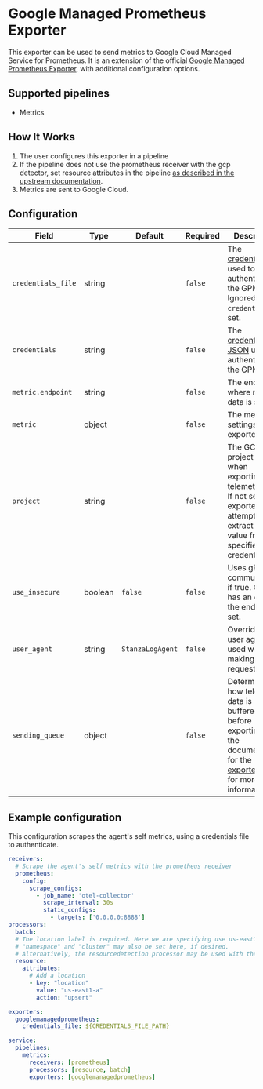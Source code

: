 # Google Managed Prometheus Exporter

This exporter can be used to send metrics to Google Cloud Managed Service for Prometheus. It is an extension of the official 
[Google Managed Prometheus Exporter](https://github.com/open-telemetry/opentelemetry-collector-contrib/blob/v0.116.0/exporter/googlemanagedprometheusexporter), with additional configuration options.

## Supported pipelines
- Metrics

## How It Works
1. The user configures this exporter in a pipeline
2. If the pipeline does not use the prometheus receiver with the gcp detector, set resource attributes in the pipeline [as described in the upstream documentation](https://github.com/open-telemetry/opentelemetry-collector-contrib/blob/v0.116.0/exporter/googlemanagedprometheusexporter#resource-attribute-handling).
3. Metrics are sent to Google Cloud.

## Configuration
| Field              | Type    | Default          | Required | Description                                                                                                                                                                                                                                 |
|--------------------|---------|------------------|----------|---------------------------------------------------------------------------------------------------------------------------------------------------------------------------------------------------------------------------------------------|
| `credentials_file` | string  |                  | `false`  | The [credentials file](https://developers.google.com/workspace/guides/create-credentials#service-account) used to authenticate the GPM client. Ignored if `credentials` is set.                                                             |
| `credentials`      | string  |                  | `false`  | The [credentials JSON](https://developers.google.com/workspace/guides/create-credentials#service-account) used to authenticate the GPM client.                                                                                              |
| `metric.endpoint`  | string  |                  | `false`  | The endpoint where metric data is sent to.                                                                                                                                                                                                  |
| `metric`           | object  |                  | `false`  | The metric settings of the exporter.                                                                                                                                                                                                        |
| `project`          | string  |                  | `false`  | The GCP project used when exporting telemetry data. If not set, the exporter will attempt to extract the value from the specified credentials.                                                                                              |
| `use_insecure`     | boolean | `false`          | `false`  | Uses gRPC communication if true. Only has an effect if the endpoint is set.                                                                                                                                                                 |
| `user_agent`       | string  | `StanzaLogAgent` | `false`  | Overrides the user agent used when making requests.                                                                                                                                                                                         |
| `sending_queue`    | object  |                  | `false`  | Determines how telemetry data is buffered before exporting. See the documentation for the [exporter helper](https://github.com/open-telemetry/opentelemetry-collector/blob/v0.116.0/exporter/exporterhelper/README.md) for more information. |

## Example configuration
This configuration scrapes the agent's self metrics, using a credentials file to authenticate.
```yaml
receivers:
  # Scrape the agent's self metrics with the prometheus receiver
  prometheus:
    config:
      scrape_configs:
        - job_name: 'otel-collector'
          scrape_interval: 30s
          static_configs:
            - targets: ['0.0.0.0:8888']
processors:
  batch:
  # The location label is required. Here we are specifying use us-east1-a.
  # "namespace" and "cluster" may also be set here, if desired.
  # Alternatively, the resourcedetection processor may be used with the "gcp" detector if running in gcp.
  resource:
    attributes:
      # Add a location 
      - key: "location"
        value: "us-east1-a"
        action: "upsert"

exporters:
  googlemanagedprometheus:
    credentials_file: ${CREDENTIALS_FILE_PATH}

service:
  pipelines:
    metrics:
      receivers: [prometheus]
      processors: [resource, batch]
      exporters: [googlemanagedprometheus]

```
